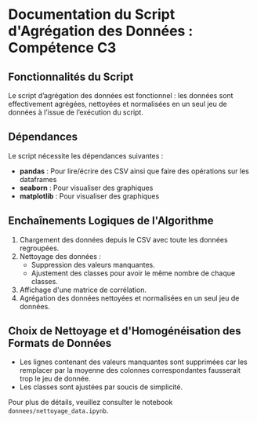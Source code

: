 # Documentation du Script d'Agrégation des Données : Compétence C3

## Fonctionnalités du Script

Le script d’agrégation des données est fonctionnel : les données sont effectivement agrégées, nettoyées et normalisées en un seul jeu de données à l’issue de l’exécution du script.

## Dépendances

Le script nécessite les dépendances suivantes :  
- **pandas** : Pour lire/écrire des CSV ainsi que faire des opérations sur les dataframes  
- **seaborn** : Pour visualiser des graphiques  
- **matplotlib** : Pour visualiser des graphiques  



## Enchaînements Logiques de l'Algorithme

1. Chargement des données depuis le CSV avec toute les données regroupées.
2. Nettoyage des données :
    - Suppression des valeurs manquantes.
    - Ajustement des classes pour avoir le même nombre de chaque classes.
3. Affichage d'une matrice de corrélation.
4. Agrégation des données nettoyées et normalisées en un seul jeu de données.

## Choix de Nettoyage et d'Homogénéisation des Formats de Données

- Les lignes contenant des valeurs manquantes sont supprimées car les remplacer par la moyenne des colonnes correspondantes fausserait trop le jeu de donnée.
- Les classes sont ajustées par soucis de simplicité.

Pour plus de détails, veuillez consulter le notebook `donnees/nettoyage_data.ipynb`.
